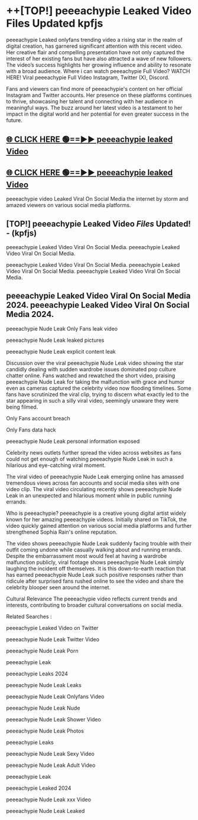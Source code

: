 # ++[TOP!] peeeachypie Leaked Video Files Updated kpfjs<br>

peeeachypie Leaked onlyfans trending video a rising star in the realm of digital creation, has garnered significant attention with this recent video. Her creative flair and compelling presentation have not only captured the interest of her existing fans but have also attracted a wave of new followers. The video’s success highlights her growing influence and ability to resonate with a broad audience.
Where i can watch peeeachypie Full Video? WATCH HERE! Viral peeeachypie Full Video Instagram, Twitter (X), Discord.


Fans and viewers can find more of peeeachypie's content on her official Instagram and Twitter accounts. Her presence on these platforms continues to thrive, showcasing her talent and connecting with her audience in meaningful ways. The buzz around her latest video is a testament to her impact in the digital world and her potential for even greater success in the future.


## [🌐 CLICK HERE 🟢==►► peeeachypie leaked Video ](https://xnudes.xyz/go)

## [🌐 CLICK HERE 🟢==►► peeeachypie leaked Video ](https://xnudes.xyz/go)



peeeachypie video Leaked Viral On Social Media the internet by storm and amazed viewers on various social media platforms.


## [TOP!] peeeachypie Leaked Video *Files* Updated! - (kpfjs)

peeeachypie Leaked Video Viral On Social Media. peeeachypie Leaked Video Viral On Social Media.

peeeachypie Leaked Video Viral On Social Media. peeeachypie Leaked Video Viral On Social Media. peeeachypie Leaked Video Viral On Social Media.


## peeeachypie Leaked Video Viral On Social Media 2024. peeeachypie Leaked Video Viral On Social Media 2024.
peeeachypie Nude Leak Only Fans leak video

peeeachypie Nude Leak leaked pictures

peeeachypie Nude Leak explicit content leak

Discussion over the viral peeeachypie Nude Leak video showing the star candidly dealing with sudden wardrobe issues dominated pop culture chatter online. Fans watched and rewatched the short video, praising peeeachypie Nude Leak for taking the malfunction with grace and humor even as cameras captured the celebrity video now flooding timelines. Some fans have scrutinized the viral clip, trying to discern what exactly led to the star appearing in such a silly viral video, seemingly unaware they were being filmed.


Only Fans account breach

Only Fans data hack

peeeachypie Nude Leak personal information exposed

Celebrity news outlets further spread the video across websites as fans could not get enough of watching peeeachypie Nude Leak in such a hilarious and eye-catching viral moment.


The viral video of peeeachypie Nude Leak emerging online has amassed tremendous views across fan accounts and social media sites with one video clip. The viral video circulating recently shows peeeachypie Nude Leak in an unexpected and hilarious moment while in public running errands.


Who is peeeachypie? peeeachypie is a creative young digital artist widely known for her amazing peeeachypie videos. Initially shared on TikTok, the video quickly gained attention on various social media platforms and further strengthened Sophia Rain's online reputation.

The video shows peeeachypie Nude Leak suddenly facing trouble with their outfit coming undone while casually walking about and running errands. Despite the embarrassment most would feel at having a wardrobe malfunction publicly, viral footage shows peeeachypie Nude Leak simply laughing the incident off themselves. It is this down-to-earth reaction that has earned peeeachypie Nude Leak such positive responses rather than ridicule after surprised fans rushed online to see the video and share the celebrity blooper seen around the internet.

Cultural Relevance The peeeachypie video reflects current trends and interests, contributing to broader cultural conversations on social media.

Related Searches :

peeeachypie Leaked Video on Twitter

peeeachypie Nude Leak Twitter Video

peeeachypie Nude Leak Porn

peeeachypie Leak 

peeeachypie Leaks 2024

peeeachypie Nude Leak Leaks

peeeachypie Nude Leak Onlyfans Video

peeeachypie Nude Leak Nude

peeeachypie Nude Leak Shower Video

peeeachypie Nude Leak Photos

peeeachypie Leaks

peeeachypie Nude Leak Sexy Video

peeeachypie Nude Leak Adult Video

peeeachypie Leak

peeeachypie Leaked 2024

peeeachypie Nude Leak xxx Video

peeeachypie Nude Leak Leaked
